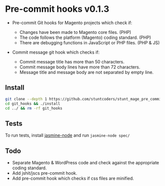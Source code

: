# Pre-commit hooks v0.1.3

* Pre-commit Git hooks for Magento projects which check if:
  * Changes have been made to Magento core files. (PHP)
  * The code follows the platform (Magento) coding standard. (PHP)
  * There are debugging functions in JavaScript or PHP files. (PHP & JS)

* Commit message git hook which checks if:
  * Commit message title has more than 50 characters.
  * Commit message body lines have more than 72 characters.
  * Message title and message body are not separated by empty line.

## Install
```sh
git clone --depth 1 https://github.com/stuntcoders/stunt_mage_pre_commit_hooks.git git_hooks
cd git_hooks && ./install
cd ../ && rm -rf git_hooks
```

## Tests
To run tests, install [jasmine-node](https://github.com/mhevery/jasmine-node) and run `jasmine-node spec/`

## Todo
* Separate Magento & WordPress code and check against the appropriate coding standard.
* Add jshit/jscs pre-commit hook.
* Add pre-commit hook which checks if css files are minified.
